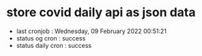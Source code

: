 # store covid daily api as json data

- last cronjob : Wednesday, 09 February 2022 00:51:21
- status og cron : success
- status daily cron : success
      
      